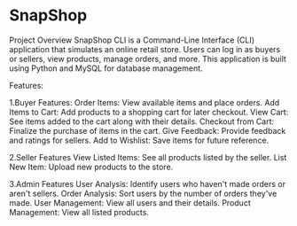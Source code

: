 # SnapShop
Project Overview
SnapShop CLI is a Command-Line Interface (CLI) application that simulates an online retail store. Users can log in as buyers or sellers, view products, manage orders, and more. This application is built using Python and MySQL for database management.

Features:

1.Buyer Features:
    Order Items: View available items and place orders.
    Add Items to Cart: Add products to a shopping cart for later checkout.
    View Cart: See items added to the cart along with their details.
    Checkout from Cart: Finalize the purchase of items in the cart.
    Give Feedback: Provide feedback and ratings for sellers.
    Add to Wishlist: Save items for future reference.
    
2.Seller Features
    View Listed Items: See all products listed by the seller.
    List New Item: Upload new products to the store.
    
3.Admin Features
    User Analysis: Identify users who haven't made orders or aren't sellers.
    Order Analysis: Sort users by the number of orders they've made.
    User Management: View all users and their details.
    Product Management: View all listed products.
